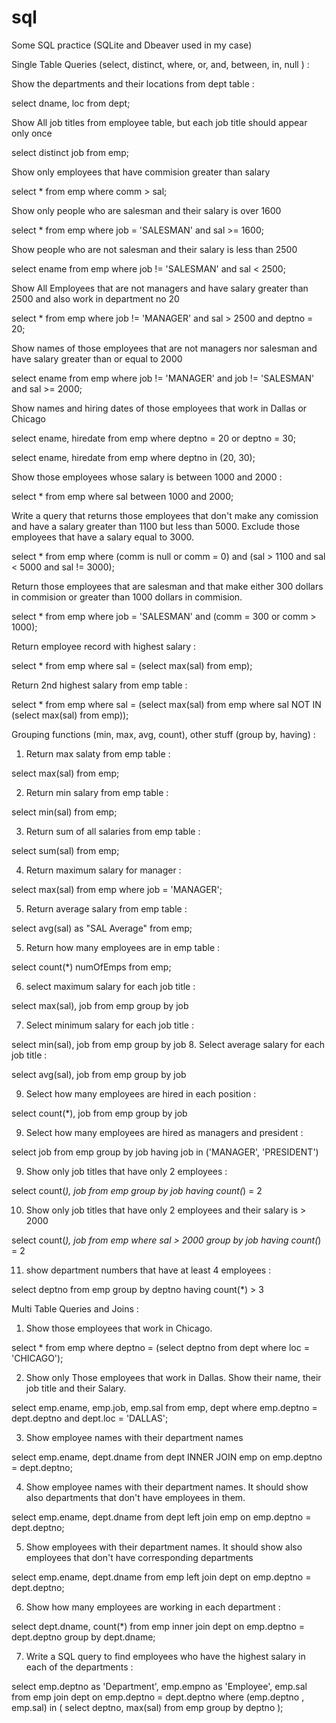 # sql

Some SQL practice (SQLite and Dbeaver used in my case)

Single Table Queries (select, distinct, where, or, and, between, in, null ) : 

Show the departments and their locations from dept table : 

select dname, loc from dept;

Show All job titles from employee table, but each job title should appear only once

select distinct job from emp;

Show only employees that have commision greater than salary 

select * from emp where comm > sal;

Show only people who are salesman and their salary is over 1600

select *  from emp where job = 'SALESMAN' and sal >= 1600;

Show people who are not salesman and their salary is less than 2500 

select ename from emp where job != 'SALESMAN' and sal < 2500;

Show All Employees that are not managers and have salary greater than 2500 and also work in department no 20

select *  from emp where job != 'MANAGER' and sal > 2500 and deptno = 20;

Show names of those employees that are not managers nor salesman and have salary greater than or equal to 2000 

select ename from emp where job != 'MANAGER' and job != 'SALESMAN' and sal >= 2000;

Show names and hiring dates of those employees that work in Dallas or Chicago 

select ename, hiredate from emp where deptno = 20  or deptno = 30;

select ename, hiredate from emp where deptno in (20, 30);

Show those employees whose salary is between 1000 and 2000 : 

select * from emp where sal between 1000 and 2000;

Write a query that returns those employees that don't make any comission and have a salary greater than 1100 but less than 5000. Exclude those employees that have a salary equal to 3000. 

select * from emp where (comm is null or comm = 0) and (sal > 1100 and sal < 5000 and sal != 3000);

Return those employees that are salesman and that make either 300 dollars in commision or greater than 1000 dollars in commision. 

select * from emp where job = 'SALESMAN' and (comm = 300 or comm > 1000);


Return employee record with highest salary : 

select * from emp where sal = (select max(sal) from emp);

Return 2nd highest salary from emp table : 

select * from emp where sal = (select max(sal) from emp where sal NOT IN (select max(sal) from emp));


Grouping functions (min, max, avg, count), other stuff (group by, having) : 

1. Return max salaty from emp table : 

select max(sal) from emp;

2. Return min salary from emp table :   

select min(sal) from emp;

3. Return sum of all salaries from emp table :

select sum(sal) from emp;

4. Return maximum salary for manager : 

select max(sal) from emp where job = 'MANAGER';

5. Return average salary from emp table : 

select avg(sal) as "SAL Average" from emp;

5. Return how many employees are in emp table :  

select count(*) numOfEmps from emp;

6. select maximum salary for each job title : 

select max(sal), job from emp group by job

7. Select minimum salary for each job title :

select min(sal), job from emp group by job
8. Select average salary for each job title :  

select avg(sal), job from emp group by job

9. Select how many employees are hired in each position : 

select count(*), job from emp group by job

9. Select how many employees are hired as managers and president : 

select job from emp group by job having job in ('MANAGER', 'PRESIDENT')

9. Show only job titles that have only 2 employees : 

select count(*), job from emp group by job having count(*) = 2

10. Show only job titles that have only 2 employees and their salary is > 2000

select count(*), job from emp where sal > 2000 group by job having count(*) = 2

11. show department numbers that have at least 4 employees : 

select deptno from emp group by deptno having count(*) > 3

Multi Table Queries and Joins :

1. Show those employees that work in Chicago.

select * from emp where deptno = (select deptno from dept where loc = 'CHICAGO');

2. Show only Those employees that work in Dallas. Show their name, their job title and their Salary.

select emp.ename, emp.job, emp.sal from emp, dept where emp.deptno = dept.deptno and dept.loc = 'DALLAS';

3. Show employee names with their department names 

select emp.ename, dept.dname from dept INNER JOIN emp on emp.deptno = dept.deptno;



 4. Show employee names with their department names. It should show also departments that don't have employees in them.

select emp.ename, dept.dname from dept left join emp on emp.deptno = dept.deptno;

 5. Show employees with their department names. It should show also employees that don't have corresponding departments

select emp.ename, dept.dname from emp left join dept on emp.deptno = dept.deptno;

 6. Show how many employees are working in each department :

select dept.dname, count(*) from emp inner join dept on emp.deptno = dept.deptno group by dept.dname;

7. Write a SQL query to find employees who have the highest salary in each of the departments : 

select
    emp.deptno as 'Department',
    emp.empno as 'Employee',
    emp.sal
from
    emp
        join
    dept on emp.deptno = dept.deptno
where
    (emp.deptno , emp.sal) in
    (   select
            deptno, max(sal)
        from
            emp
        group by deptno
	);
